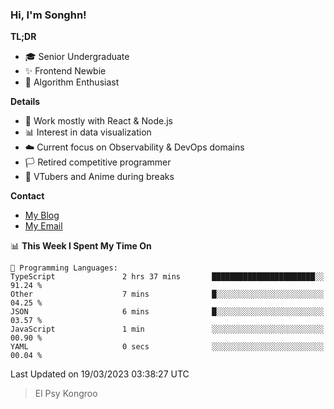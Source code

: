 ### Hi, I'm Songhn!

**TL;DR**

- 🎓 Senior Undergraduate
- ✨ Frontend Newbie
- 🎈 Algorithm Enthusiast

**Details**

- 🎯 Work mostly with React & Node.js
- 📊 Interest in data visualization
- ☁️ Current focus on Observability & DevOps domains
- 🏳️ Retired competitive programmer
- 🍵 VTubers and Anime during breaks

**Contact**
- [My Blog](https://blog.songhn.com)
- [My Email](mailto:nana7mi@duck.com)

<!--START_SECTION:waka-->
📊 **This Week I Spent My Time On** 

```text
💬 Programming Languages: 
TypeScript               2 hrs 37 mins       ███████████████████████░░   91.24 % 
Other                    7 mins              █░░░░░░░░░░░░░░░░░░░░░░░░   04.25 % 
JSON                     6 mins              █░░░░░░░░░░░░░░░░░░░░░░░░   03.57 % 
JavaScript               1 min               ░░░░░░░░░░░░░░░░░░░░░░░░░   00.90 % 
YAML                     0 secs              ░░░░░░░░░░░░░░░░░░░░░░░░░   00.04 % 
```


 Last Updated on 19/03/2023 03:38:27 UTC
<!--END_SECTION:waka-->

> El Psy Kongroo
